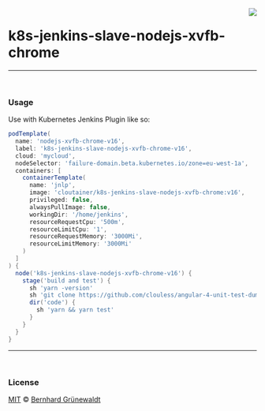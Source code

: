 <img src="https://cloutainer.github.io/documentation/images/cloutainer.svg?v5" align="right">

# k8s-jenkins-slave-nodejs-xvfb-chrome


-----
&nbsp;

### Usage

Use with Kubernetes Jenkins Plugin like so:

```groovy
podTemplate(
  name: 'nodejs-xvfb-chrome-v16',
  label: 'k8s-jenkins-slave-nodejs-xvfb-chrome-v16',
  cloud: 'mycloud',
  nodeSelector: 'failure-domain.beta.kubernetes.io/zone=eu-west-1a',
  containers: [
    containerTemplate(
      name: 'jnlp',
      image: 'cloutainer/k8s-jenkins-slave-nodejs-xvfb-chrome:v16',
      privileged: false,
      alwaysPullImage: false,
      workingDir: '/home/jenkins',
      resourceRequestCpu: '500m',
      resourceLimitCpu: '1',
      resourceRequestMemory: '3000Mi',
      resourceLimitMemory: '3000Mi'
    )
  ]
) {
  node('k8s-jenkins-slave-nodejs-xvfb-chrome-v16') {
    stage('build and test') {
      sh 'yarn -version'
      sh 'git clone https://github.com/clouless/angular-4-unit-test-dummy.git code'
      dir('code') {
        sh 'yarn && yarn test'
      }
    }
  }
}
```


-----
&nbsp;

### License

[MIT](https://github.com/cloutainer/k8s-jenkins-slave-nodejs-xvfb-chrome/blob/master/LICENSE) © [Bernhard Grünewaldt](https://github.com/clouless)
